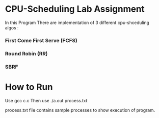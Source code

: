 # CPU-Scheduling Lab Assignment
In this Program There are implementation of 3 different cpu-shceduling algos :

### First Come First Serve (FCFS)
### Round Robin (RR)
### SBRF

# How to Run 
Use gcc c.c
Then use ./a.out process.txt

process.txt file  contains sample processes to show execution of program.
